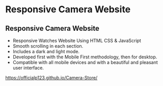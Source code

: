 # Responsive Camera Website 
## Responsive Camera Website 

- Responsive Watches Website Using HTML CSS & JavaScript
- Smooth scrolling in each section.
- Includes a dark and light mode.
- Developed first with the Mobile First methodology, then for desktop.
- Compatible with all mobile devices and with a beautiful and pleasant user interface.

https://officialp123.github.io/Camera-Store/
